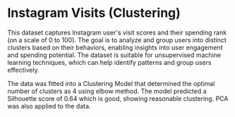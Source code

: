 # Instagram Visits (Clustering)
This dataset captures Instagram user's visit scores and their spending rank (on a scale of 0 to 100). The goal is to analyze and group users into distinct clusters based on their behaviors, enabling insights into user engagement and spending potential. The dataset is suitable for unsupervised machine learning techniques, which can help identify patterns and group users effectively.

The data was fitted into a Clustering Model that determined the optimal number of clusters as 4 using elbow method. The model predicted a Silhouette score of 0.64 which is good, showing reasonable clustering. PCA was also applied to the data.
